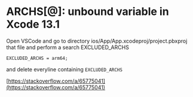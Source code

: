# ARCHS[@]: unbound variable in Xcode 13.1

Open VSCode and go to directory ios/App/App.xcodeproj/project.pbxproj that file and perform a search EXCLUDED_ARCHS

`EXCLUDED_ARCHS = arm64; `

and delete everyline containing `EXCLUDED_ARCHS`

[https://stackoverflow.com/a/65775041](https://stackoverflow.com/a/65775041)

